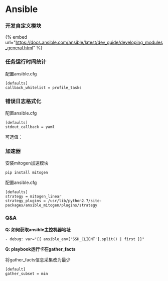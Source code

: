 # Ansible

### 开发自定义模块

{% embed url="https://docs.ansible.com/ansible/latest/dev_guide/developing_modules_general.html" %}

### 任务运行时间统计

配置ansible.cfg

```
[defaults]
callback_whitelist = profile_tasks
```

### 错误日志格式化

配置ansible.cfg

```
[defaults]
stdout_callback = yaml
```

可选值：

### 加速器

安装mitogen加速模块

```
pip install mitogen
```

配置ansible.cfg

```
[defaults]
strategy = mitogen_linear
strategy_plugins = /usr/lib/python2.7/site-packages/ansible_mitogen/plugins/strategy
```

### Q\&A

**Q: 如何获取ansible主控机器地址**

```
- debug: var="{{ ansible_env['SSH_CLIENT'].split() | first }}"
```

**Q: playbook运行卡在gather\_facts**

将gather\_facts信息采集改为最少

```
[default]
gather_subset = min
```
